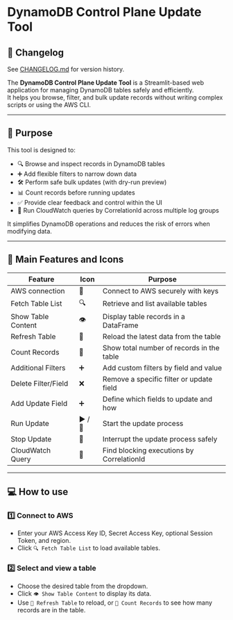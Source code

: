 # DynamoDB Control Plane Update Tool

## 📓 Changelog

See [CHANGELOG.md](./CHANGELOG.md) for version history.

The **DynamoDB Control Plane Update Tool** is a Streamlit-based web application for managing DynamoDB tables safely and efficiently.  
It helps you browse, filter, and bulk update records without writing complex scripts or using the AWS CLI.

---

## 🌟 Purpose

This tool is designed to:

- 🔍 Browse and inspect records in DynamoDB tables  
- ➕ Add flexible filters to narrow down data  
- 🛠 Perform safe bulk updates (with dry-run preview)  
- 📊 Count records before running updates  
- ✅ Provide clear feedback and control within the UI  
- 🔎 Run CloudWatch queries by CorrelationId across multiple log groups

It simplifies DynamoDB operations and reduces the risk of errors when modifying data.

---

## 🚀 Main Features and Icons

| Feature                | Icon   | Purpose                                      |
|------------------------|--------|---------------------------------------------|
| AWS connection        | 🔐     | Connect to AWS securely with keys           |
| Fetch Table List      | 🔍     | Retrieve and list available tables          |
| Show Table Content    | 👁️     | Display table records in a DataFrame        |
| Refresh Table         | 🔄     | Reload the latest data from the table       |
| Count Records        | 🔢     | Show total number of records in the table   |
| Additional Filters    | ➕     | Add custom filters by field and value       |
| Delete Filter/Field  | ❌     | Remove a specific filter or update field    |
| Add Update Field     | ➕     | Define which fields to update and how       |
| Run Update          | ▶️ / 🚀 | Start the update process                    |
| Stop Update         | 🛑     | Interrupt the update process safely         |
| CloudWatch Query    | 🔎     | Find blocking executions by CorrelationId   |

---

## 💻 How to use

### 1️⃣ Connect to AWS
- Enter your AWS Access Key ID, Secret Access Key, optional Session Token, and region.
- Click `🔍 Fetch Table List` to load available tables.

### 2️⃣ Select and view a table
- Choose the desired table from the dropdown.
- Click `👁️ Show Table Content` to display its data.
- Use `🔄 Refresh Table` to reload, or `🔢 Count Records` to see how many records are in the table.
